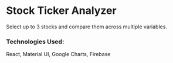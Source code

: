# Stock Ticker Analyzer
Select up to 3 stocks and compare them across multiple variables.

### Technologies Used:
React, Material UI, Google Charts, Firebase
